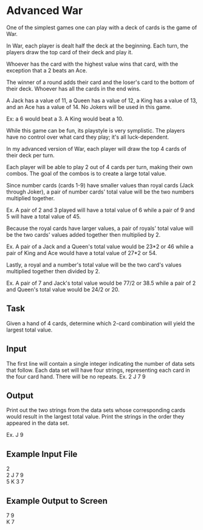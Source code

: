 # Advanced War
One of the simplest games one can play with a deck of cards is the game of War.

In War, each player is dealt half the deck at the beginning. Each turn, the players draw the top card of their deck and play it.

Whoever has the card with the highest value wins that card, with the exception that a 2 beats an Ace.

The winner of a round adds their card and the loser's card to the bottom of their deck. Whoever has all the cards in the end wins.

A Jack has a value of 11, a Queen has a value of 12, a King has a value of 13, and an Ace has a value of 14. No Jokers will be used in this game.

Ex: a 6 would beat a 3. A King would beat a 10.

While this game can be fun, its playstyle is very symplistic. The players have no control over what card they play; it's all luck-dependent.

In my advanced version of War, each player will draw the top 4 cards of their deck per turn.

Each player will be able to play 2 out of 4 cards per turn, making their own combos. The goal of the combos is to create a large total value.

Since number cards (cards 1-9) have smaller values than royal cards (Jack through Joker), a pair of number cards' total value will be the two numbers multiplied together.

Ex. A pair of 2 and 3 played will have a total value of 6 while a pair of 9 and 5 will have a total value of 45.

Because the royal cards have larger values, a pair of royals' total value will be the two cards' values added together then multiplied by 2.

Ex. A pair of a Jack and a Queen's total value would be 23\*2 or 46 while a pair of King and Ace would have a total value of 27\*2 or 54.

Lastly, a royal and a number's total value will be the two card's values multiplied together then divided by 2.

Ex. A pair of 7 and Jack's total value would be 77/2 or 38.5 while a pair of 2 and Queen's total value would be 24/2 or 20.

## Task
Given a hand of 4 cards, determine which 2-card combination will yield the largest total value.

## Input
The first line will contain a single integer indicating the number of data sets that follow. Each data set will have four strings, representing each card in the four card hand. There will be no repeats.
Ex. 2 J 7 9

## Output

Print out the two strings from the data sets whose corresponding cards would result in the largest total value. Print the strings in the order they appeared in the data set.

Ex. J 9

## Example Input File
2  
2 J 7 9  
5 K 3 7  

## Example Output to Screen
7 9  
K 7

